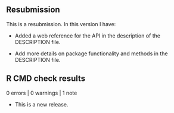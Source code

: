 ## Resubmission
This is a resubmission. In this version I have:

* Added a web reference for the API in the description of the DESCRIPTION file.

* Add more details on package functionality and methods in the DESCRIPTION file.

## R CMD check results

0 errors | 0 warnings | 1 note

* This is a new release.
